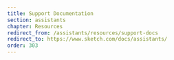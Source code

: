 ```yaml
---
title: Support Documentation
section: assistants
chapter: Resources
redirect_from: /assistants/resources/support-docs
redirect_to: https://www.sketch.com/docs/assistants/
order: 303
---
```

